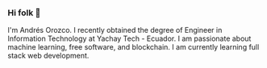 ### Hi folk 👋
I'm Andrés Orozco. I recently obtained the degree of Engineer in Information Technology at Yachay Tech - Ecuador. I am passionate about machine learning, free software, and blockchain. I am currently learning full stack web development.

<!--
**moonR2/moonR2** is a ✨ _special_ ✨ repository because its `README.md` (this file) appears on your GitHub profile.

##Programming Languages 
Here are some ideas to get you started:
💪 Know well:
Python C++ TypeScript JavaScript Bash

🌱 Learning:
JavaScript Frameworks 


